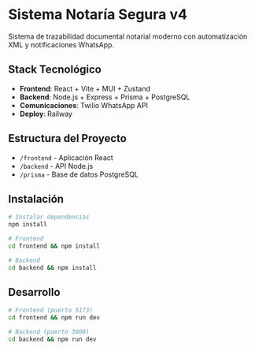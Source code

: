 # Sistema Notaría Segura v4

Sistema de trazabilidad documental notarial moderno con automatización XML y notificaciones WhatsApp.

## Stack Tecnológico
- **Frontend**: React + Vite + MUI + Zustand
- **Backend**: Node.js + Express + Prisma + PostgreSQL
- **Comunicaciones**: Twilio WhatsApp API
- **Deploy**: Railway

## Estructura del Proyecto
- `/frontend` - Aplicación React
- `/backend` - API Node.js
- `/prisma` - Base de datos PostgreSQL

## Instalación
```bash
# Instalar dependencias
npm install

# Frontend
cd frontend && npm install

# Backend  
cd backend && npm install
```

## Desarrollo
```bash
# Frontend (puerto 5173)
cd frontend && npm run dev

# Backend (puerto 3000)
cd backend && npm run dev
``` 